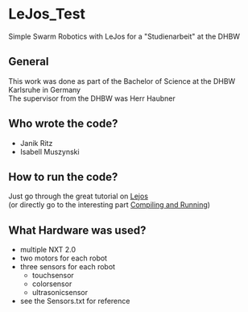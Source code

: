# LeJos_Test
Simple Swarm Robotics with LeJos for a "Studienarbeit" at the DHBW

## General
This work was done as part of the Bachelor of Science at the DHBW Karlsruhe in Germany  
The supervisor from the DHBW was Herr Haubner

## Who wrote the code?
- Janik Ritz
- Isabell Muszynski

## How to run the code?
Just go through the great tutorial on [Lejos](http://www.lejos.org/nxt/nxj/tutorial/index.htm)  
(or directly go to the interesting part [Compiling and Running](http://www.lejos.org/nxt/nxj/tutorial/Preliminaries/CompileAndRun.htm))

## What Hardware was used?
- multiple NXT 2.0
- two motors for each robot
- three sensors for each robot
  - touchsensor
  - colorsensor
  - ultrasonicsensor
- see the Sensors.txt for reference
